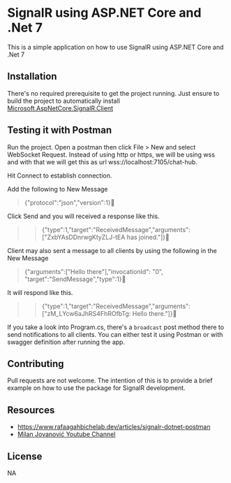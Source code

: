 # SignalR using ASP.NET Core and .Net 7

This is a simple application on how to use SignalR using ASP.NET Core and .Net 7

## Installation

There's no required prerequisite to get the project running. Just ensure to build the project to automatically install [Microsoft.AspNetCore.SignalR.Client](https://www.nuget.org/packages/Microsoft.AspNetCore.SignalR.Client/7.0.8/)

## Testing it with Postman

Run the project. Open a postman then click File > New and select WebSocket Request. Instead of using http or https, we will be using wss and with that we will get this as url wss://localhost:7105/chat-hub.

Hit Connect to establish connection.

Add the following to New Message

> {"protocol":"json","version":1}

Click Send and you will received a response like this.

>> {"type":1,"target":"ReceivedMessage","arguments":["ZxbYAsDDnrwgKtyZLJ-tEA has joined."]}

Client may also sent a message to all clients by using the following in the New Message

> {"arguments":["Hello there"],"invocationId": "0", "target":"SendMessage","type":1}

It will respond like this.

>> {"type":1,"target":"ReceivedMessage","arguments":["zM_LYcw6aJhRS4FhROfbTg: Hello there."]}

If you take a look into Program.cs, there's a `broadcast` post method there to send notifications to all clients. You can either test it using Postman or with swagger definition after running the app.

## Contributing

Pull requests are not welcome. The intention of this is to provide a brief example on how to use the package for SignalR development.

## Resources

 - https://www.rafaagahbichelab.dev/articles/signalr-dotnet-postman
 - [Milan Jovanović Youtube Channel](https://www.youtube.com/watch?v=9_pRk7PwkpY&ab_channel=MilanJovanovi%C4%87)

## License

NA
